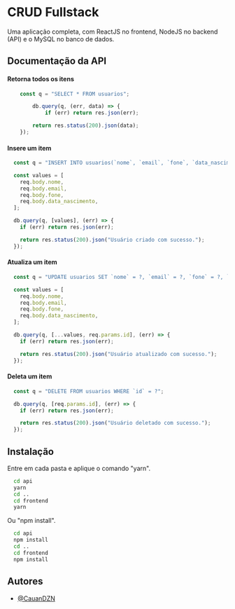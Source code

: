 
# CRUD Fullstack

Uma aplicação completa, com ReactJS no frontend, NodeJS no backend (API) e o MySQL no banco de dados.


## Documentação da API

#### Retorna todos os itens

```js
    const q = "SELECT * FROM usuarios";

        db.query(q, (err, data) => {
            if (err) return res.json(err);

        return res.status(200).json(data);
    });
```

#### Insere um item

```js
  const q = "INSERT INTO usuarios(`nome`, `email`, `fone`, `data_nascimento`) VALUES(?)";

  const values = [
    req.body.nome,
    req.body.email,
    req.body.fone,
    req.body.data_nascimento,
  ];

  db.query(q, [values], (err) => {
    if (err) return res.json(err);

    return res.status(200).json("Usuário criado com sucesso.");
  });
```

#### Atualiza um item

```js
  const q = "UPDATE usuarios SET `nome` = ?, `email` = ?, `fone` = ?, `data_nascimento` = ? WHERE `id` = ?";

  const values = [
    req.body.nome,
    req.body.email,
    req.body.fone,
    req.body.data_nascimento,
  ];

  db.query(q, [...values, req.params.id], (err) => {
    if (err) return res.json(err);

    return res.status(200).json("Usuário atualizado com sucesso.");
  });
```

#### Deleta um item

```js
  const q = "DELETE FROM usuarios WHERE `id` = ?";

  db.query(q, [req.params.id], (err) => {
    if (err) return res.json(err);

    return res.status(200).json("Usuário deletado com sucesso.");
  });
```
## Instalação

Entre em cada pasta e aplique o comando "yarn".

```bash
  cd api
  yarn
  cd ..
  cd frontend
  yarn
```
    
Ou "npm install".

```bash
  cd api
  npm install
  cd ..
  cd frontend
  npm install
```
    
## Autores

- [@CauanDZN](https://www.github.com/CauanDZN)

